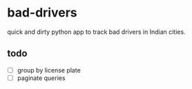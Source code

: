 # bad-drivers

quick and dirty python app to track bad drivers in Indian cities.

## todo

- [ ] group by license plate
- [ ] paginate queries
